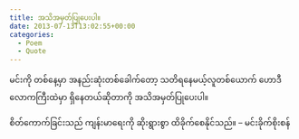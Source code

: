 ```yaml
---
title: အသိအမှတ်ပြုပေးပါ။
date: 2013-07-13T13:02:55+00:00
categories:
  - Poem
  - Quote
---
```

မင်းကို တစ်နေ့မှာ အနည်းဆုံးတစ်ခေါက်တော့ သတိရနေမယ့်လူတစ်ယောက် ဟောဒီလောကကြီးထဲမှာ ရှိနေတယ်ဆိုတာကို အသိအမှတ်ပြုပေးပါ။

စိတ်ကောက်ခြင်းသည် ကျန်းမာရေးကို ဆိုးရွားစွာ ထိခိုက်စေနိုင်သည်။ &#8211; မင်းခိုက်စိုးစန်